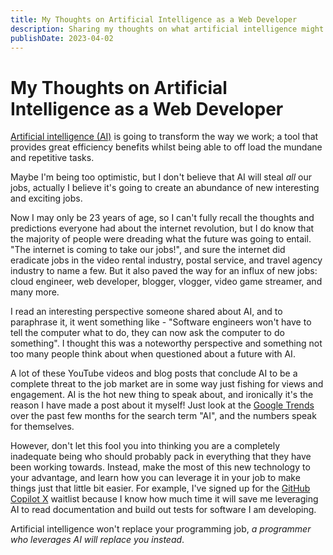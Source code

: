 ```yaml
---
title: My Thoughts on Artificial Intelligence as a Web Developer
description: Sharing my thoughts on what artificial intelligence might mean for the future of the job market.
publishDate: 2023-04-02
---
```


# My Thoughts on Artificial Intelligence as a Web Developer

[Artificial intelligence (AI)](https://en.wikipedia.org/wiki/Artificial_intelligence) is going to transform the way we work; a tool that provides great efficiency benefits whilst being able to off load the mundane and repetitive tasks.

Maybe I'm being too optimistic, but I don't believe that AI will steal _all_ our jobs, actually I believe it's going to create an abundance of new interesting and exciting jobs.

Now I may only be 23 years of age, so I can't fully recall the thoughts and predictions everyone had about the internet revolution, but I do know that the majority of people were dreading what the future was going to entail. "The internet is coming to take our jobs!", and sure the internet did eradicate jobs in the video rental industry, postal service, and travel agency industry to name a few. But it also paved the way for an influx of new jobs: cloud engineer, web developer, blogger, vlogger, video game streamer, and many more.

I read an interesting perspective someone shared about AI, and to paraphrase it, it went something like - "Software engineers won't have to tell the computer what to do, they can now ask the computer to do something". I thought this was a noteworthy perspective and something not too many people think about when questioned about a future with AI.

A lot of these YouTube videos and blog posts that conclude AI to be a complete threat to the job market are in some way just fishing for views and engagement. AI is the hot new thing to speak about, and ironically it's the reason I have made a post about it myself! Just look at the [Google Trends](https://trends.google.com/trends/explore?date=today%205-y&q=ai) over the past few months for the search term "AI", and the numbers speak for themselves.

However, don't let this fool you into thinking you are a completely inadequate being who should probably pack in everything that they have been working towards. Instead, make the most of this new technology to your advantage, and learn how you can leverage it in your job to make things just that little bit easier. For example, I've signed up for the [GitHub Copilot X](https://github.com/features/preview/copilot-x) waitlist because I know how much time it will save me leveraging AI to read documentation and build out tests for software I am developing.

Artificial intelligence won't replace your programming job, _a programmer who leverages AI will replace you instead_.
